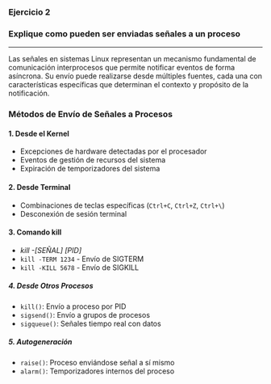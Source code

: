 ### **Ejercicio 2**

### **Explique como pueden ser enviadas señales a un proceso**

---

Las señales en sistemas Linux representan un mecanismo fundamental de comunicación interprocesos que permite notificar eventos de forma asíncrona. Su envío puede realizarse desde múltiples fuentes, cada una con características específicas que determinan el contexto y propósito de la notificación.

### **Métodos de Envío de Señales a Procesos**

#### **1. Desde el Kernel**
- Excepciones de hardware detectadas por el procesador
- Eventos de gestión de recursos del sistema
- Expiración de temporizadores del sistema

#### **2. Desde Terminal**
- Combinaciones de teclas específicas (`Ctrl+C`, `Ctrl+Z`, `Ctrl+\`)
- Desconexión de sesión terminal

#### **3. Comando kill**
- *kill -[SEÑAL] [PID]*
- `kill -TERM 1234` - Envío de SIGTERM
- `kill -KILL 5678` - Envío de SIGKILL

##### **4. Desde Otros Procesos**
- `kill()`: Envío a proceso por PID
- `sigsend()`: Envío a grupos de procesos
- `sigqueue()`: Señales tiempo real con datos

##### **5. Autogeneración**
- `raise()`: Proceso enviándose señal a sí mismo
- `alarm()`: Temporizadores internos del proceso
